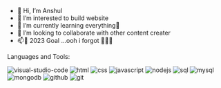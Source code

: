 - 👋 Hi, I’m Anshul
- 👀 I’m interested to build website
- 🌱 I’m currently learning everything🤣
- 💞️ I’m looking to collaborate with other content creater
- 📫🥅 2023 Goal ...ooh i forgot 🤣🤣🤣

<!---
Anshul-0807/Anshul-0807 is a ✨ special ✨ repository because its `README.md` (this file) appears on your GitHub profile.
You can click the Preview link to take a look at your changes.
--->


Languages and Tools:

![visual-studio-code](https://user-images.githubusercontent.com/111644282/210129616-07bb75fc-435c-47b7-9018-37aaca16884b.png)
![html](https://user-images.githubusercontent.com/111644282/210129630-5f241976-6d5d-459b-947e-fec3b7b184a0.png)
![css](https://user-images.githubusercontent.com/111644282/210129633-4f3a3d78-5a40-4fae-8192-b4b27733a3f2.png)
![javascript](https://user-images.githubusercontent.com/111644282/210129638-f1bf61b3-9364-4498-b901-ce1a0d6633e6.png)
![nodejs](https://user-images.githubusercontent.com/111644282/210129649-f9112416-37d0-4d49-b9dd-df05907c9ba0.png)
![sql](https://user-images.githubusercontent.com/111644282/210129655-26b591ae-18e1-4590-87c9-291e43f297c8.png)
![mysql](https://user-images.githubusercontent.com/111644282/210129661-96194859-ff39-4bed-8f20-4dd9b47cf0b7.png)
![mongodb](https://user-images.githubusercontent.com/111644282/210129665-0930e061-2205-4408-90c8-95377a86cca6.png)
![github](https://user-images.githubusercontent.com/111644282/210129670-7beea0aa-c8a3-43ec-b4fc-919706419b1f.png)
![git](https://user-images.githubusercontent.com/111644282/210129747-65c96313-e77a-4a78-bd8b-060156ffd968.png)

